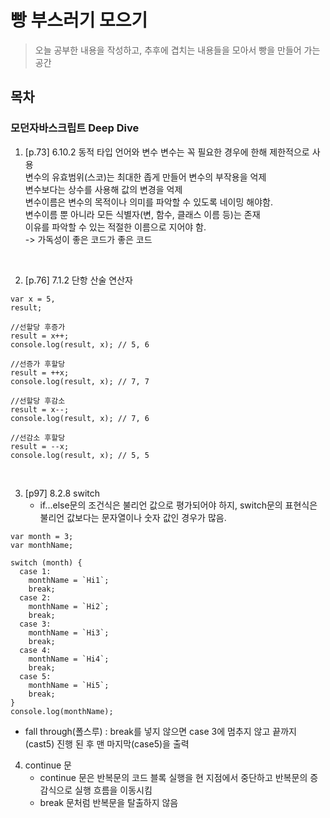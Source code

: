 # 빵 부스러기 모으기

> 오늘 공부한 내용을 작성하고, 추후에 겹치는 내용들을 모아서 빵을 만들어 가는 공간

## 목차

### 모던자바스크립트 Deep Dive

1.  [p.73] 6.10.2 동적 타입 언어와 변수
    변수는 꼭 필요한 경우에 한해 제한적으로 사용<br>
    변수의 유효범위(스코)는 최대한 좁게 만들어 변수의 부작용을 억제<br>
    변수보다는 상수를 사용해 값의 변경을 억제<br>
    변수이름은 변수의 목적이나 의미를 파악할 수 있도록 네이밍 해야함.<br>
    변수이름 뿐 아니라 모든 식별자(변, 함수, 클래스 이름 등)는 존재 <br>이유를 파악할 수 있는 적절한 이름으로 지어야 함.<br>
    -> 가독성이 좋은 코드가 좋은 코드

<br>

2.  [p.76] 7.1.2 단항 산술 연산자

```
var x = 5,
result;

//선할당 후증가
result = x++;
console.log(result, x); // 5, 6

//선증가 후할당
result = ++x;
console.log(result, x); // 7, 7

//선할당 후감소
result = x--;
console.log(result, x); // 7, 6

//선감소 후할당
result = --x;
console.log(result, x); // 5, 5
```

<br>

3. [p97] 8.2.8 switch
   - if...else문의 조건식은 불리언 값으로 평가되어야 하지, switch문의 표현식은 불리언 값보다는 문자열이나 숫자 값인 경우가 많음.

```
var month = 3;
var monthName;

switch (month) {
  case 1:
    monthName = `Hi1`;
    break;
  case 2:
    monthName = `Hi2`;
    break;
  case 3:
    monthName = `Hi3`;
    break;
  case 4:
    monthName = `Hi4`;
    break;
  case 5:
    monthName = `Hi5`;
    break;
}
console.log(monthName);
```

- fall through(폴스루) : break를 넣지 않으면 case 3에 멈추지 않고 끝까지(cast5) 진행 된 후 맨 마지막(case5)을 출력
  <br>

4. continue 문
   - continue 문은 반복문의 코드 블록 실행을 현 지점에서 중단하고 반복문의 증감식으로 실행 흐름을 이동시킴
   - break 문처럼 반복문을 탈출하지 않음
